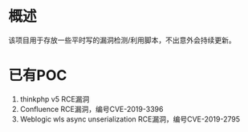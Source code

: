 # 概述
该项目用于存放一些平时写的漏洞检测/利用脚本，不出意外会持续更新。
# 已有POC
1. thinkphp v5 RCE漏洞
2. Confluence RCE漏洞，编号CVE-2019-3396
3. Weblogic wls async unserialization RCE漏洞，编号CVE-2019-2795
